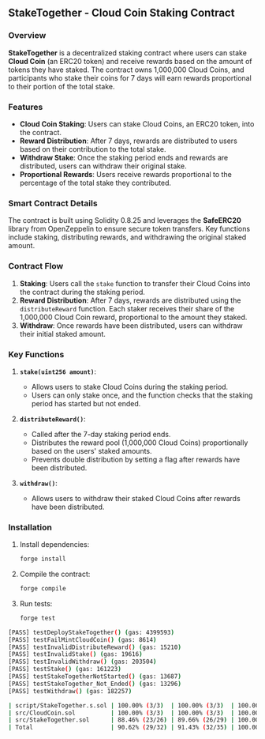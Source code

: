 ## StakeTogether - Cloud Coin Staking Contract

### Overview

**StakeTogether** is a decentralized staking contract where users can stake **Cloud Coin** (an ERC20 token) and receive rewards based on the amount of tokens they have staked. The contract owns 1,000,000 Cloud Coins, and participants who stake their coins for 7 days will earn rewards proportional to their portion of the total stake.

### Features

- **Cloud Coin Staking**: Users can stake Cloud Coins, an ERC20 token, into the contract.
- **Reward Distribution**: After 7 days, rewards are distributed to users based on their contribution to the total stake.
- **Withdraw Stake**: Once the staking period ends and rewards are distributed, users can withdraw their original stake.
- **Proportional Rewards**: Users receive rewards proportional to the percentage of the total stake they contributed.
  
### Smart Contract Details

The contract is built using Solidity 0.8.25 and leverages the **SafeERC20** library from OpenZeppelin to ensure secure token transfers. Key functions include staking, distributing rewards, and withdrawing the original staked amount.

### Contract Flow

1. **Staking**: Users call the `stake` function to transfer their Cloud Coins into the contract during the staking period.
2. **Reward Distribution**: After 7 days, rewards are distributed using the `distributeReward` function. Each staker receives their share of the 1,000,000 Cloud Coin reward, proportional to the amount they staked.
3. **Withdraw**: Once rewards have been distributed, users can withdraw their initial staked amount.

### Key Functions

1. **`stake(uint256 amount)`**:
   - Allows users to stake Cloud Coins during the staking period.
   - Users can only stake once, and the function checks that the staking period has started but not ended.

2. **`distributeReward()`**:
   - Called after the 7-day staking period ends.
   - Distributes the reward pool (1,000,000 Cloud Coins) proportionally based on the users' staked amounts.
   - Prevents double distribution by setting a flag after rewards have been distributed.

3. **`withdraw()`**:
   - Allows users to withdraw their staked Cloud Coins after rewards have been distributed.

### Installation

1. Install dependencies:
    ```bash
    forge install
    ```

2. Compile the contract:
    ```bash
    forge compile
    ```

3. Run tests:
    ```bash
    forge test
    ```

```bash
[PASS] testDeployStakeTogether() (gas: 4399593)
[PASS] testFailMintCloudCoin() (gas: 8614)
[PASS] testInvalidDistributeReward() (gas: 15210)
[PASS] testInvalidStake() (gas: 19616)
[PASS] testInvalidWithdraw() (gas: 203504)
[PASS] testStake() (gas: 161223)
[PASS] testStakeTogetherNotStarted() (gas: 13687)
[PASS] testStakeTogether_Not_Ended() (gas: 13296)
[PASS] testWithdraw() (gas: 182257)
```

```bash
| script/StakeTogether.s.sol | 100.00% (3/3)  | 100.00% (3/3)  | 100.00% (0/0) | 100.00% (1/1) |
| src/CloudCoin.sol          | 100.00% (3/3)  | 100.00% (3/3)  | 100.00% (2/2) | 100.00% (2/2) |
| src/StakeTogether.sol      | 88.46% (23/26) | 89.66% (26/29) | 100.00% (1/1) | 83.33% (5/6)  |
| Total                      | 90.62% (29/32) | 91.43% (32/35) | 100.00% (3/3) | 88.89% (8/9)  |
```